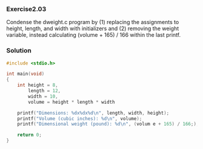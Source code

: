 ### Exercise2.03
Condense the dweight.c program by (1) replacing the assignments to height, length, and width with initializers and (2) removing the weight variable, instead calculating (volume + 165) / 166 within the last printf.


### Solution
```c
#include <stdio.h>

int main(void)
{
    int height = 8, 
        length = 12, 
        width = 10, 
        volume = height * length * width 

    printf("Dimensions: %dx%dx%d\n", length, width, height);
    printf("Volume (cubic inches): %d\n", volume);
    printf("Dimensional weight (pound): %d\n", (volum e + 165) / 166;);

    return 0;
}
```